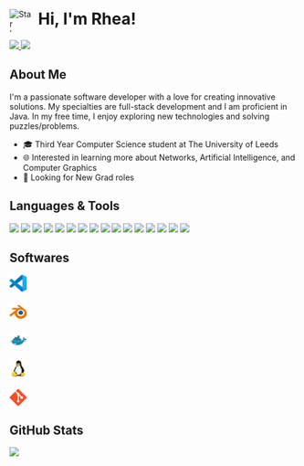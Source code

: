 
<!-- Profile Header -->
<p align="left">
  <div style="display: flex;">
    <img src="https://upload.wikimedia.org/wikipedia/commons/thumb/0/09/Light_blue_star.svg/2048px-Light_blue_star.svg.png" alt="Star Image" style="width: 40px; height: 40px; margin-right: 10px;">
    <h1 style="margin: 0;">Hi, I'm Rhea!</h1>
  </div>
</p>

<!-- Introduction -->
<p align="left">
   <a href="rheaprakash2004@gmail.com">
    <img src="https://img.shields.io/badge/Email-D14836?style=flat-square&logo=gmail&logoColor=white&color=red">
  </a>
  <a href="https://linkedin.com/in/rheap404">
    <img src="https://img.shields.io/badge/LinkedIn-0077B5?style=flat-square&logo=linkedin&logoColor=white&color=blue">
  </a>
</p>



<!-- About Me -->
## About Me

I'm a passionate software developer with a love for creating innovative solutions. My specialties are full-stack development and I am proficient in Java. In my free time, I enjoy exploring new technologies and solving puzzles/problems.

- 🎓 Third Year Computer Science student at The University of Leeds
- 🌐 Interested in learning more about Networks, Artificial Intelligence, and Computer Graphics
- 🎯 Looking for New Grad roles


<!-- Languages & Tools -->
## Languages & Tools

<p align="left">
  <img src="https://img.shields.io/badge/Java-007396?style=flat-square&logo=java&logoColor=white&color=orange">
  <img src="https://img.shields.io/badge/Python-3776AB?style=flat-square&logo=python&logoColor=white&color=blue">
  <img src="https://img.shields.io/badge/JavaScript-F7DF1E?style=flat-square&logo=javascript&logoColor=white&text=black&color=yellow" style="color: black;>
  <img src="https://img.shields.io/badge/React-61DAFB?style=flat-square&logo=react&logoColor=white&color=blue">
  <img src="https://img.shields.io/badge/Astro-0C1222?style=flat-square&logo=astro&logoColor=white&color=blueviolet">
  <img src="https://img.shields.io/badge/Linux-FCC624?style=flat-square&logo=linux&logoColor=white&color=black">
  <img src="https://img.shields.io/badge/Git-F05032?style=flat-square&logo=git&logoColor=white&color=black">
  <img src="https://img.shields.io/badge/NPM-CB3837?style=flat-square&logo=npm&logoColor=white&color=red">
  <img src="https://img.shields.io/badge/C-A8B9CC?style=flat-square&logo=c&logoColor=white&color=blue">
  <img src="https://img.shields.io/badge/C++-00599C?style=flat-square&logo=c%2B%2B&logoColor=white&color=blue">
  <img src="https://img.shields.io/badge/HTML5-E34F26?style=flat-square&logo=html5&logoColor=white&color=orange">
  <img src="https://img.shields.io/badge/CSS3-1572B6?style=flat-square&logo=css3&logoColor=white&color=blue">
  <img src="https://img.shields.io/badge/TypeScript-3178C6?style=flat-square&logo=typescript&logoColor=white&color=blue">
  <img src="https://img.shields.io/badge/Tailwind_CSS-38B2AC?style=flat-square&logo=tailwind-css&logoColor=white&color=blue">
  <img src="https://img.shields.io/badge/Node.js-339933?style=flat-square&logo=node.js&logoColor=white&color=orange">
  <img src="https://img.shields.io/badge/SQL-4479A1?style=flat-square&logo=sql&logoColor=white&color=blue">
  <img src="https://img.shields.io/badge/Firebase-FFCA28?style=flat-square&logo=firebase&logoColor=white&color=blueviolet">
</p>

<!-- Softwares -->
## Softwares

<p align="left" style=" display: flex; flex-direction:column; gap: 20px;">
  <img src="https://raw.githubusercontent.com/devicons/devicon/master/icons/vscode/vscode-original.svg" alt="VS Code" width="30" height="30"/>
  <img src="https://raw.githubusercontent.com/devicons/devicon/master/icons/blender/blender-original.svg" alt="Blender" width="30" height="30"/>
  <img src="https://raw.githubusercontent.com/devicons/devicon/master/icons/docker/docker-original.svg" alt="Docker" width="30" height="30"/>
  <img src="https://raw.githubusercontent.com/devicons/devicon/master/icons/linux/linux-original.svg" alt="Linux" width="30" height="30"/>
  <img src="https://raw.githubusercontent.com/devicons/devicon/master/icons/git/git-original.svg" alt="Git" width="30" height="30"/>
</p>

<!-- GitHub Stats -->
## GitHub Stats
<p align="left">
  <img src="https://github-readme-stats.vercel.app/api/top-langs/?username=rheap404&layout=compact&theme=radical">
</p>

